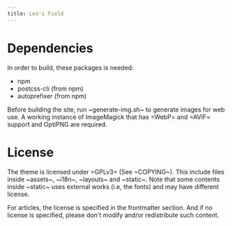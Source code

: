 ```yaml
---
title: Leo's Field 
---
```


# Dependencies
In order to build, these packages is needed:

+ npm
+ postcss-cli (from npm)
+ autoprefixer (from npm)

Before building the site, run ~generate-img.sh~ to generate images for web use. A working instance of ImageMagick that has =WebP= and =AVIF= support and OptiPNG are required.

# License
The theme is licensed under =GPLv3= (See ~COPYING~). This include files inside ~assets~, ~i18n~, ~layouts~ and ~static~. Note that some contents inside ~static~ uses external works (i.e, the fonts) and may have different license.

For articles, the license is specified in the frontmatter section. And if no license is specified, please don't modify and/or redistribute such content.
